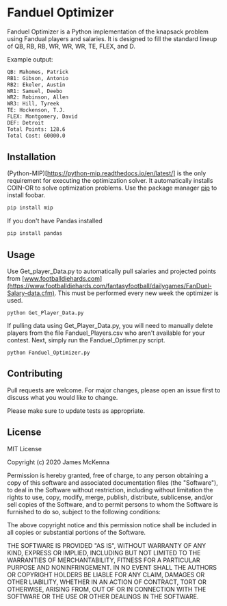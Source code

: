 # Fanduel Optimizer

Fanduel Optimizer is a Python implementation of the knapsack problem using Fandual players and salaries. It is designed to fill the standard lineup of QB, RB, RB, WR, WR, WR, TE, FLEX, and D.

Example output:
```bash
QB: Mahomes, Patrick
RB1: Gibson, Antonio
RB2: Ekeler, Austin
WR1: Samuel, Deebo
WR2: Robinson, Allen
WR3: Hill, Tyreek
TE: Hockenson, T.J.
FLEX: Montgomery, David
DEF: Detroit
Total Points: 128.6
Total Cost: 60000.0
```

## Installation

(Python-MIP)[https://python-mip.readthedocs.io/en/latest/] is the only requirement for executing the optimization solver. It automatically installs COIN-OR to solve optimization problems.
Use the package manager [pip](https://pip.pypa.io/en/stable/) to install foobar.

```bash
pip install mip
```

If you don't have Pandas installed

```bash
pip install pandas
```

## Usage

Use Get_player_Data.py to automatically pull salaries and projected points from [www.footballdiehards.com](https://www.footballdiehards.com/fantasyfootball/dailygames/FanDuel-Salary-data.cfm). This must be performed every new week the optimizer is used.

```
python Get_Player_Data.py
```

If pulling data using Get_Player_Data.py, you will need to manually delete players from the file Fanduel_Players.csv who aren't available for your contest. Next, simply run the Fanduel_Optimer.py script.

```
python Fanduel_Optimizer.py
```

## Contributing
Pull requests are welcome. For major changes, please open an issue first to discuss what you would like to change.

Please make sure to update tests as appropriate.

## License
MIT License

Copyright (c) 2020 James McKenna

Permission is hereby granted, free of charge, to any person obtaining a copy
of this software and associated documentation files (the "Software"), to deal
in the Software without restriction, including without limitation the rights
to use, copy, modify, merge, publish, distribute, sublicense, and/or sell
copies of the Software, and to permit persons to whom the Software is
furnished to do so, subject to the following conditions:

The above copyright notice and this permission notice shall be included in all
copies or substantial portions of the Software.

THE SOFTWARE IS PROVIDED "AS IS", WITHOUT WARRANTY OF ANY KIND, EXPRESS OR
IMPLIED, INCLUDING BUT NOT LIMITED TO THE WARRANTIES OF MERCHANTABILITY,
FITNESS FOR A PARTICULAR PURPOSE AND NONINFRINGEMENT. IN NO EVENT SHALL THE
AUTHORS OR COPYRIGHT HOLDERS BE LIABLE FOR ANY CLAIM, DAMAGES OR OTHER
LIABILITY, WHETHER IN AN ACTION OF CONTRACT, TORT OR OTHERWISE, ARISING FROM,
OUT OF OR IN CONNECTION WITH THE SOFTWARE OR THE USE OR OTHER DEALINGS IN THE
SOFTWARE.
